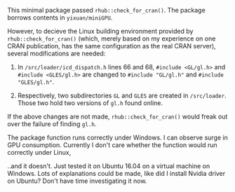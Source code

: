 This minimal package passed `rhub::check_for_cran()`. The package borrows contents in `yixuan/miniGPU`. 

However, to decieve the Linux building environment provided by `rhub::check_for_cran()` (which, merely based on my experience on one CRAN publication, has the same configuration as the real CRAN server), several modifications are needed:

1. In `/src/loader/icd_dispatch.h` lines 66 and 68, `#include <GL/gl.h>` and `#include <GLES/gl.h>` are changed to `#include "GL/gl.h"` and `#include "GLES/gl.h"`.

2. Respectively, two subdirectories `GL` and `GLES` are created in `/src/loader`. Those two hold two versions of `gl.h` found online.

If the above changes are not made, `rhub::check_for_cran()` would freak out over the failure of finding `gl.h`.

The package function runs correctly under Windows. I can observe surge in GPU consumption. Currently I don't care whether the function would run correctly under Linux,

..and it doesn't. Just tested it on Ubuntu 16.04 on a virtual machine on Windows. Lots of explanations could be made, like did I install Nvidia driver on Ubuntu? Don't have time investigating it now.

